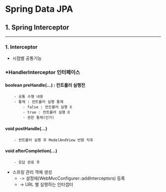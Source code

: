 # Spring Data JPA


## 1. Spring Interceptor

---------------------------------------------------------------------------------------------

### 1. Interceptor

- 시점별 공통기능


### *HandlerInterceptor 인터페이스

#### boolean preHandle(...) : 컨트롤러 실행전
        - 공통 수행 내용
        - 통제 : 컨트롤러 실행 통제
            - false : 컨트롤러 실행 X
            - true : 컨트롤러 실행 O
            - 권한 통제(인가)

#### void postHandle(...)
        - 컨트롤러 실행 후 ModelAndView 반환 직후

#### void afterCompletion(...)
        - 응답 완료 후


- 스프링 관리 객체 생성 
    -  -> 설정에(WebMvcConfigurer::addInterceptors) 등록 
    -  -> URL 별 실행하는 인터셉터
